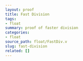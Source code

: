 ```yaml
---
layout: proof
title: Fast Division
tags:
- float
summary: proof of faster division
categories:
- float
source_path: float/FastDiv.v
slug: fast-division
related: []
---
```


```coq

```

